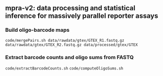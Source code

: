 ## mpra-v2: data processing and statistical inference for massively parallel reporter assays

### Build oligo-barcode maps
`code/mergePairs.sh data/rawdata/gtex/GTEX_R1.fastq.gz data/rawdata/gtex/GTEX_R2.fastq.gz data/processed/gtex/GTEX`

### Extract barcode counts and oligo sums from FASTQ
`code/extractBarcodeCounts.sh`
`code/computeOligoSums.sh`

### 

